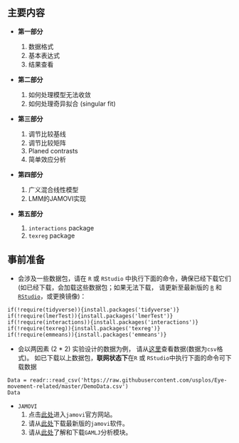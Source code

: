 ## 主要内容

* **第一部分**
  1. 数据格式
  2. 基本表达式
  3. 结果查看

* **第二部分**
  1. 如何处理模型无法收敛
  2. 如何处理奇异拟合 (singular fit)

* **第三部分**
  1.	调节比较基线
  2.	调节比较矩阵
  3.	Planed contrasts
  4.	简单效应分析

* **第四部分**
  1.	广义混合线性模型
  2. LMM的JAMOVI实现

* **第五部分**
  1. `interactions` package
  2. `texreg` package

## 事前准备

* 会涉及一些数据包，请在 `R` 或 `RStudio` 中执行下面的命令，确保已经下载它们(如已经下载，会加载这些数据包；如果无法下载，
请更新至最新版的 [`R`](https://mirrors.tuna.tsinghua.edu.cn/CRAN/) 和 
[`RStudio`](https://www.rstudio.com/products/rstudio/download/)，或更换镜像)：
```
if(!require(tidyverse)){install.packages('tidyverse')}
if(!require(lmerTest)){install.packages('lmerTest')}
if(!require(interactions)){install.packages('interactions')}
if(!require(texreg)){install.packages('texreg')}
if(!require(emmeans)){install.packages('emmeans')}
```


* 会以两因素 (2 * 2) 实验设计的数据为例，
请从[这里](https://raw.githubusercontent.com/usplos/Eye-movement-related/master/DemoData.csv)查看数据(数据为`csv`格式)。
如已下载以上数据包，**联网状态下**在`R` 或 `RStudio`中执行下面的命令可下载数据
```
Data = readr::read_csv('https://raw.githubusercontent.com/usplos/Eye-movement-related/master/DemoData.csv')
Data
```

* `JAMOVI`
  1. 点击[此处](https://www.jamovi.org/)进入`jamovi`官方网站。
  2. 请从[此处](https://www.jamovi.org/download.html)下载最新版的`jamovi`软件。
  3. 请从[此处](https://mcfanda.github.io/gamlj_docs/)了解和下载`GAMLJ`分析模块。




